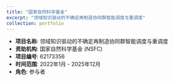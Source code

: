 ```yaml
---
title: "国家自然科学基金"
excerpt: "领域知识驱动的不确定再制造协同群智能调度与重调度"
collection: portfolio
---
```


- **项目名称**: 领域知识驱动的不确定再制造协同群智能调度与重调度
- **资助机构**: 国家自然科学基金 (NSFC)
- **项目编号**: 62173356
- **时间范围**: 2022年1月 - 2025年12月
- **角色**: 参与者

<!-- ![项目图片]() -->